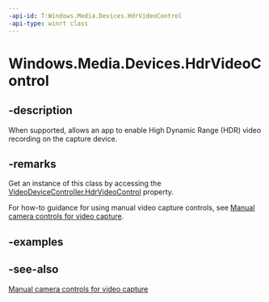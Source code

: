 ```yaml
---
-api-id: T:Windows.Media.Devices.HdrVideoControl
-api-type: winrt class
---
```


<!-- Class syntax.
public class HdrVideoControl : Windows.Media.Devices.IHdrVideoControl
-->

# Windows.Media.Devices.HdrVideoControl

## -description
When supported, allows an app to enable High Dynamic Range (HDR) video recording on the capture device.

## -remarks
Get an instance of this class by accessing the [VideoDeviceController.HdrVideoControl](videodevicecontroller_hdrvideocontrol.md) property.

For how-to guidance for using manual video capture controls, see [Manual camera controls for video capture](https://msdn.microsoft.com/windows/uwp/audio-video-camera/capture-device-controls-for-video-capture).

## -examples

## -see-also
[Manual camera controls for video capture](https://msdn.microsoft.com/windows/uwp/audio-video-camera/capture-device-controls-for-video-capture)